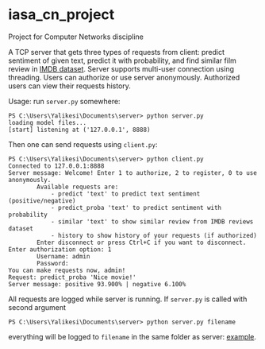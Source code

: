 # iasa_cn_project
 Project for Computer Networks discipline

A TCP server that gets three types of requests from client: predict sentiment of given text, predict it with probability, and find similar film review in [IMDB dataset](https://ai.stanford.edu/~amaas/data/sentiment/). Server supports multi-user connection using threading. Users can authorize or use server anonymously. Authorized users can view their requests history. 

Usage: run `server.py` somewhere:
```
PS C:\Users\Yalikesi\Documents\server> python server.py
loading model files...
[start] listening at ('127.0.0.1', 8888)
```
Then one can send requests using `client.py`:
```
PS C:\Users\Yalikesi\Documents\server> python client.py
Connected to 127.0.0.1:8888
Server message: Welcome! Enter 1 to authorize, 2 to register, 0 to use anonymously.
        Available requests are:
            - predict 'text' to predict text sentiment (positive/negative)
            - predict_proba 'text' to predict sentiment with probability
            - similar 'text' to show similar review from IMDB reviews dataset
            - history to show history of your requests (if authorized)
        Enter disconnect or press Ctrl+C if you want to disconnect.
Enter authorization option: 1
        Username: admin
        Password:
You can make requests now, admin!
Request: predict_proba 'Nice movie!'
Server message: positive 93.900% | negative 6.100%
```

All requests are logged while server is running. If `server.py` is called with second argument
```
PS C:\Users\Yalikesi\Documents\server> python server.py filename
```
everything will be logged to `filename` in the same folder as server: [example](https://github.com/Yalikesifulei/iasa_cn_project/blob/main/test_log.txt).
